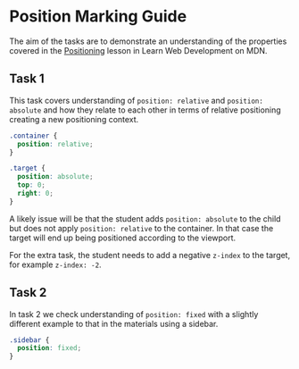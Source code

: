 # Position Marking Guide

The aim of the tasks are to demonstrate an understanding of the properties covered in the [Positioning](https://developer.mozilla.org/en-US/docs/Learn/CSS/CSS_layout/Positioning) lesson in Learn Web Development on MDN.

## Task 1

This task covers understanding of `position: relative` and `position: absolute` and how they relate to each other in terms of relative positioning creating a new positioning context.

```css
.container {
  position: relative;
}

.target {
  position: absolute;
  top: 0;
  right: 0;
}
```

A likely issue will be that the student adds `position: absolute` to the child but does not apply `position: relative` to the container. In that case the target will end up being positioned according to the viewport.

For the extra task, the student needs to add a negative `z-index` to the target, for example `z-index: -2`.

## Task 2

In task 2 we check understanding of `position: fixed` with a slightly different example to that in the materials using a sidebar.

```css
.sidebar {
  position: fixed;
}
```
